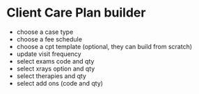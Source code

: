 # Client Care Plan builder
  * choose a case type
  * choose a fee schedule
  * choose a cpt template (optional, they can build from scratch)
  * update visit frequency
  * select exams code and qty
  * select xrays option and qty
  * select therapies and qty
  * select add ons (code and qty)

  